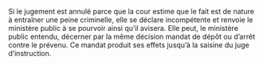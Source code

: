 Si le jugement est annulé parce que la cour estime que le fait est de nature à entraîner une peine criminelle, elle se déclare incompétente et renvoie le ministère public à se pourvoir ainsi qu’il avisera.
Elle peut, le ministère public entendu, décerner par la même décision mandat de dépôt ou d’arrêt contre le prévenu.
Ce mandat produit ses effets jusqu’à la saisine du juge d’instruction.